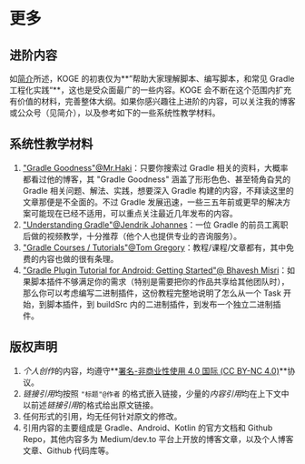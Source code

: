 # 更多

## 进阶内容

如[简介](./README.md)所述，KOGE 的初衷仅为**”帮助大家理解脚本、编写脚本，和常见 Gradle 工程化实践“**，这也是受众面最广的一些内容。KOGE 会不断在这个范围内扩充有价值的材料，完善整体大纲。如果你感兴趣往上进阶的内容，可以关注我的博客或公众号（见简介），以及参考如下的一些系统性教学材料。


## 系统性教学材料

1. ["Gradle Goodness"@Mr.Haki](https://blog.mrhaki.com/search/label/Gradle%3AGoodness)：只要你搜索过 Gradle 相关的资料，大概率都看过他的博客，其 "Gradle Goodness" 涵盖了形形色色、甚至犄角旮旯的 Gradle 相关问题、解法、实践，想要深入 Gradle 构建的内容，不拜读这里的文章那便是不全面的。不过 Gradle 发展迅速，一些三五年前或更早的解决方案可能现在已经不适用，可以重点关注最近几年发布的内容。
2. ["Understanding Gradle"@Jendrik Johannes](https://www.youtube.com/channel/UCxACdAdoVVimgPoFwbdHUkQ/videos)：一位 Gradle 的前员工离职后做的视频教学，十分推荐（他个人也提供专业的咨询服务）。
3. ["Gradle Courses / Tutorials"@Tom Gregory](https://tomgregory.com/wp-content/uploads/2021/06/Gradle-task-inputs-outputs-1.png)：教程/课程/文章都有，其中免费的内容也做的很有条理。
4. ["Gradle Plugin Tutorial for Android: Getting Started"@
Bhavesh Misri](https://www.raywenderlich.com/22198417-gradle-plugin-tutorial-for-android-getting-started#toc-anchor-001)：如果脚本插件不够满足你的需求（特别是需要把你的作品共享给其他团队时），那么你可以考虑编写二进制插件，这份教程完整地说明了怎么从一个 Task 开始，到脚本插件，到 buildSrc 内的二进制插件，到发布一个独立二进制插件。


## 版权声明

1. *个人创作*的内容，均遵守**[署名-非商业性使用 4.0 国际 (CC BY-NC 4.0)](https://creativecommons.org/licenses/by-nc/4.0/deed.zh-Hans)**协议。
2. *链接引用*均按照 `"标题"@作者` 的格式嵌入链接，少量的*内容引用*均在上下文中以前述*链接引用*的格式给出原文链接。
3. 任何形式的引用，均无任何针对原文的修改。
4. 引用内容的主要组成是 Gradle、Android、Kotlin 的官方文档和 Github Repo，其他内容多为 Medium/dev.to 平台上开放的博客文章，以及个人博客文章、Github 代码库等。